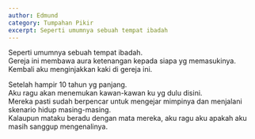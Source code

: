 ```yaml
---
author: Edmund
category: Tumpahan Pikir
excerpt: Seperti umumnya sebuah tempat ibadah
---
```


Seperti umumnya sebuah tempat ibadah.  
Gereja ini membawa aura ketenangan kepada siapa yg memasukinya.  
Kembali aku menginjakkan kaki di gereja ini.  

Setelah hampir 10 tahun yg panjang.  
Aku ragu akan menemukan kawan-kawan ku yg dulu disini.  
Mereka pasti sudah berpencar untuk mengejar mimpinya dan menjalani skenario hidup masing-masing.  
Kalaupun mataku beradu dengan mata mereka, aku ragu aku apakah aku masih sanggup mengenalinya.  
